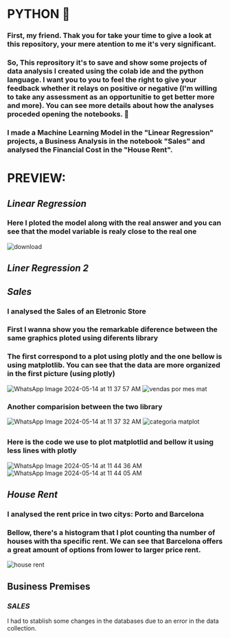 # PYTHON 🐍
### First, my friend. Thak you for take your time to give a look at this repository, your mere atention to me it's very significant.
### So, This reprository it's to save and show some projects of data analysis I created using the colab ide and the python language. I want you to you to feel the right to give your feedback whether it relays on positive or negative (I'm willing to take any assessment as an opportunitie to get better more and more). You can see more details about how the analyses proceded opening the notebooks. 💃 
### I made a Machine Learning Model in the "Linear Regression" projects, a Business Analysis in the notebook "Sales" and analysed the Financial Cost in the "House Rent".
##
# PREVIEW:
## *Linear Regression*
### Here I ploted the model along with the real answer and you can see that the model variable is realy close to the real one
![download](https://github.com/mandyyy25/PYTHON-/assets/161378989/52e43540-e936-4947-8b9b-daab34e095ed)
## *Liner Regression 2*
## *Sales*
### I analysed the Sales of an Eletronic Store
### First I wanna show you the remarkable diference between the same graphics ploted using diferents library
### The first correspond to a plot using plotly and the one bellow is using matplotlib. You can see that the data are more organized in the first picture (using plotly)
![WhatsApp Image 2024-05-14 at 11 37 57 AM](https://github.com/mandyyy25/PYTHON/assets/161378989/940a9993-e80a-4d64-81d3-162767cc0954)
![vendas por mes mat](https://github.com/mandyyy25/PYTHON/assets/161378989/93ea5f0c-0016-4a01-9aa5-8c0ff6551b60)
### Another comparision between the two library
![WhatsApp Image 2024-05-14 at 11 37 32 AM](https://github.com/mandyyy25/PYTHON/assets/161378989/a32543b3-02cc-48d3-9fbb-696c23b7017d)
![categoria matplot](https://github.com/mandyyy25/PYTHON/assets/161378989/d49fa506-071c-4bed-879a-4d2cee15bb9f)
## 
### Here is the code we use to plot matplotlid and bellow it using less lines with plotly
![WhatsApp Image 2024-05-14 at 11 44 36 AM](https://github.com/mandyyy25/PYTHON/assets/161378989/853301e8-716d-45eb-813b-b0007e36f645)
![WhatsApp Image 2024-05-14 at 11 44 05 AM](https://github.com/mandyyy25/PYTHON/assets/161378989/0e23f258-9afe-4b40-bd5c-992dff33f231)
## *House Rent*
### I analysed the rent price in two citys: Porto and Barcelona
### Bellow, there's a histogram that I plot counting tha number of houses with tha specific rent. We can see that Barcelona offers a great amount of options from lower to larger price rent.
![house rent](https://github.com/mandyyy25/PYTHON/assets/161378989/0cda72bb-ce01-4723-8417-b63cad879b58)
## Business Premises
 ### *SALES*
 I had to stablish some changes in the databases due to an error in the data collection. 
 
 
